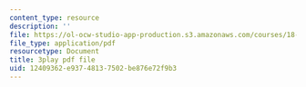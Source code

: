 ```yaml
---
content_type: resource
description: ''
file: https://ol-ocw-studio-app-production.s3.amazonaws.com/courses/18-404j-theory-of-computation-fall-2020/12409362e93748137502be876e72f9b3_IycOPFmEQk8.pdf
file_type: application/pdf
resourcetype: Document
title: 3play pdf file
uid: 12409362-e937-4813-7502-be876e72f9b3
---
```

